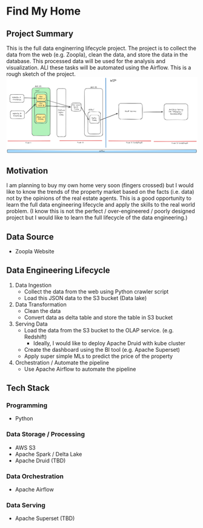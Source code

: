 # Find My Home

## Project Summary

This is the full data enginerring lifecycle project. The project is to collect the data from the web (e.g. Zoopla), clean the data, and store the data in the database. This processed data will be used for the analysis and visualization. ALl these tasks will be automated using the Airflow. This is a rough sketch of the project.
![rough sketch](rough_sketch.png)

## Motivation

I am planning to buy my own home very soon (fingers crossed) but I would like to know the trends of the property market based on the facts (i.e. data) not by the opinions of the real estate agents. This is a good opportunity to learn the full data engineering lifecycle and apply the skills to the real world problem. (I know this is not the perfect / over-engineered / poorly designed project but I would like to learn the full lifecycle of the data engineering.)

## Data Source

- Zoopla Website

## Data Engineering Lifecycle

1. Data Ingestion
    - Collect the data from the web using Python crawler script
    - Load this JSON data to the S3 bucket (Data lake)
2. Data Transformation
    - Clean the data
    - Convert data as delta table and store the table in S3 bucket
3. Serving Data
    - Load the data from the S3 bucket to the OLAP service. (e.g. Redshift)
        - Ideally, I would like to deploy Apache Druid with kube cluster
    - Create the dashboard using the BI tool (e.g. Apache Superset)
    - Apply super simple MLs to predict the price of the property
4. Orchestration / Automate the pipeline
    - Use Apache Airflow to automate the pipeline

## Tech Stack

### Programming

- Python

### Data Storage / Processing

- AWS S3
- Apache Spark / Delta Lake
- Apache Druid (TBD)

### Data Orchestration

- Apache Airflow

### Data Serving

- Apache Superset (TBD)
